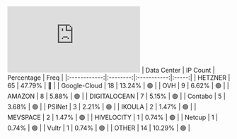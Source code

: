 ![Diagramm](https://github.com/obajay/StateSync-snapshots/blob/main/Projects/Umee/1/README.md)
| Data Center | IP Count | Percentage | Freq |
|:------------:|:--------:|:-----------:|:-----:|
| HETZNER | 65 | 47.79% | 🔴 |
| Google-Cloud | 18 | 13.24% | 🟢 |
| OVH | 9 | 6.62% | 🟢 |
| AMAZON | 8 | 5.88% | 🟢 |
| DIGITALOCEAN | 7 | 5.15% | 🟢 |
| Contabo | 5 | 3.68% | 🟢 |
| PSINet | 3 | 2.21% | 🟢 |
| IKOULA | 2 | 1.47% | 🟢 |
| MEVSPACE | 2 | 1.47% | 🟢 |
| HIVELOCITY | 1 | 0.74% | 🟢 |
| Netcup | 1 | 0.74% | 🟢 |
| Vultr | 1 | 0.74% | 🟢 |
| OTHER | 14 | 10.29% | 🟢 |